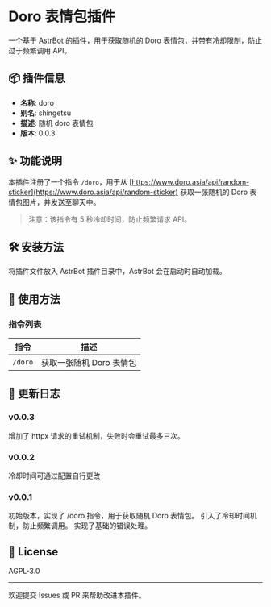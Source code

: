 # Doro 表情包插件

一个基于 [AstrBot](https://github.com/Astronmancer/astrbot) 的插件，用于获取随机的 Doro 表情包，并带有冷却限制，防止过于频繁调用 API。

## 📦 插件信息

- **名称**: doro
- **别名**: shingetsu
- **描述**: 随机 doro 表情包
- **版本**: 0.0.3

## ✨ 功能说明

本插件注册了一个指令 `/doro`，用于从 [https://www.doro.asia/api/random-sticker](https://www.doro.asia/api/random-sticker) 获取一张随机的 Doro 表情包图片，并发送至聊天中。

> 注意：该指令有 5 秒冷却时间，防止频繁请求 API。

## 🛠 安装方法

将插件文件放入 AstrBot 插件目录中，AstrBot 会在启动时自动加载。

## 🧪 使用方法

### 指令列表

| 指令 | 描述 |
|------|------|
| `/doro` | 获取一张随机 Doro 表情包 |

## 📜 更新日志

### v0.0.3
增加了 httpx 请求的重试机制，失败时会重试最多三次。

### v0.0.2
冷却时间可通过配置自行更改

### v0.0.1
初始版本，实现了 /doro 指令，用于获取随机 Doro 表情包。
引入了冷却时间机制，防止频繁调用。
实现了基础的错误处理。

## 📄 License

AGPL-3.0

---

欢迎提交 Issues 或 PR 来帮助改进本插件。
